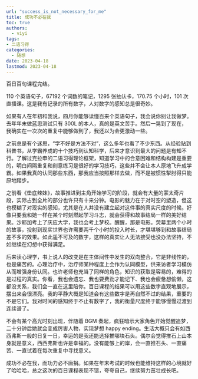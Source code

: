 ```yaml
---
url: "success_is_not_necessary_for_me"
title: 成功不必在我
toc: true
authors:
  - viyi
tags:
- 二语习得
categories:
  - 随想
date: 2023-04-18
lastmod: 2023-04-18
---
```

百日百句课程完结。

110 个英语句子，67192 个词数的笔记，1295 张抽认卡，170.75 个小时，101 次直播课。这是我有记录的所有数字，人对数字的感知总是很奇妙。


<!--more-->


如果有人在年初和我说，四月你能够读懂百来个英语句子，我会说你别让我做梦。去年年末做蓝思测试只有 300L 的本人，真的是英文苦手。然后一晃到了现在，我确实在一次次的重复中能够做到了，我还以为会更激动一些。

之前总是有个迷思，“学不好是方法不对”，这么多年也看了不少东西。从经验贴到科普书，从学霸养成的十个技巧到认知科学，后来才意识到最大的问题是有知不行。了解过克拉申的二语习得理论框架，知道学习中的合意困难和结构构建是重要的，明白间隔重复和刻意练习是很好的学习技巧，这些并不会让本人原地飞升成学霸。如果我真的认同那些东西，那我应当按照那样去做，而不是被惯性掣肘得只能原地踏步。

之前看《垫底辣妹》，故事推进到主角开始学习的阶段，就会有大量的蒙太奇片段，实际占到全片的部分也许只有十来分钟。电影的魅力在于对时空的塑造，但这也模糊了对现实的感知，尤其是在人并没有建立起对这件事的真实尺度的时候。好像只要我和她一样在某个时刻燃起学习斗志，就会获得和故事结局一样的美好结果。沙耶加考上了庆应大学，我也会考上梦校。醒醒，那是电影。荧幕里两个小时的故事，投射到现实世界也许需要两千个小时的投入时长，才堪堪够到和故事结局差不多的效果。如此遥不可及的数字，这样的真实让人无法接受也没办法坚持，不如继续在幻想中获得满足。

后来读心理学，书上说人的改变是在主体间性中发生的双向整合，它是非线性的，也是痛苦的。心理治疗中，治疗师某种程度上会作为认同模型，供来访者学习模仿从而增强身份认同。也许老师也充当了同样的角色，知识的获取是容易的，难得的是过程的真实。你看，我也会遗忘、我也要费劲才能记下、我也会疲惫想偷懒，这都没关系，我们会一直在这里陪你。百日课程的结果可以用这些数字直观地展示，摆出来会很漂亮。我的平静大概是知道会有这些数字是再自然不过的结果，重要的不是它们。我对时间的感知终于不止有数字了，我的衡量尺度终于能够慢慢过渡到连续谱了。

不会有某个高光时刻出现，伴随着 BGM 奏起，疯狂暗示大家角色开始觉醒追梦，二十分钟后她就会变成厉害人物，实现梦想 happy ending。生活大概只会有如西西弗斯一般的日复一日，幸运的是我还能选择推哪块石头。偶尔会觉得推石上山本身就是意义，西西弗斯也许是幸福的。没有能够上的岸，会一直推石头、一直痛苦、一直试着在每次重复中寻找意义。

成功不必在我，而功力必不唐捐。如果在年末考试的时候也能维持这样的心境就好了哈哈哈，总之这次的百日课程表现不错，夸夸自己，继续努力茁壮成长吧。